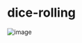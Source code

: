 # dice-rolling
![image](https://github.com/Vishallab/dice-rolling/assets/74778363/e3e7a47e-dfab-41b5-ac09-abb3aa2ef060)
